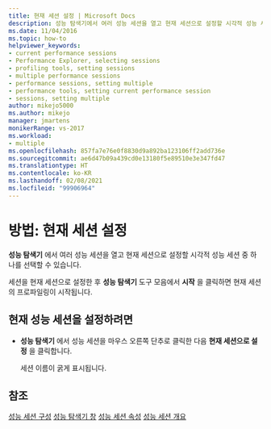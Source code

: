 ```yaml
---
title: 현재 세션 설정 | Microsoft Docs
description: 성능 탐색기에서 여러 성능 세션을 열고 현재 세션으로 설정할 시각적 성능 세션 중 하나를 선택하는 방법을 알아봅니다.
ms.date: 11/04/2016
ms.topic: how-to
helpviewer_keywords:
- current performance sessions
- Performance Explorer, selecting sessions
- profiling tools, setting sessions
- multiple performance sessions
- performance sessions, setting multiple
- performance tools, setting current performance session
- sessions, setting multiple
author: mikejo5000
ms.author: mikejo
manager: jmartens
monikerRange: vs-2017
ms.workload:
- multiple
ms.openlocfilehash: 857fa7e76e0f8830d9a892ba123106ff2add736e
ms.sourcegitcommit: ae6d47b09a439cd0e13180f5e89510e3e347fd47
ms.translationtype: HT
ms.contentlocale: ko-KR
ms.lasthandoff: 02/08/2021
ms.locfileid: "99906964"
---
```

# <a name="how-to-set-the-current-session"></a>방법: 현재 세션 설정

**성능 탐색기** 에서 여러 성능 세션을 열고 현재 세션으로 설정할 시각적 성능 세션 중 하나를 선택할 수 있습니다.

세션을 현재 세션으로 설정한 후 **성능 탐색기** 도구 모음에서 **시작** 을 클릭하면 현재 세션의 프로파일링이 시작됩니다.

## <a name="to-set-current-performance-session"></a>현재 성능 세션을 설정하려면

- **성능 탐색기** 에서 성능 세션을 마우스 오른쪽 단추로 클릭한 다음 **현재 세션으로 설정** 을 클릭합니다.

     세션 이름이 굵게 표시됩니다.

## <a name="see-also"></a>참조

[성능 세션 구성](../profiling/configuring-performance-sessions.md)
[성능 탐색기 창](../profiling/performance-explorer-window.md)
[성능 세션 속성](../profiling/performance-session-properties.md)
[성능 세션 개요](../profiling/performance-session-overview.md)
